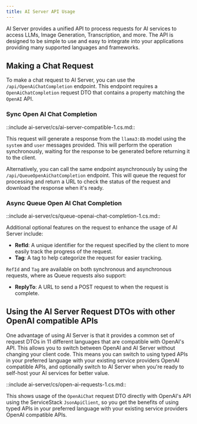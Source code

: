 ```yaml
---
title: AI Server API Usage
---
```


AI Server provides a unified API to process requests for AI services to access LLMs, Image Generation, Transcription, and more. The API is designed to be simple to use and easy to integrate into your applications providing many supported languages and frameworks.

## Making a Chat Request

To make a chat request to AI Server, you can use the `/api/OpenAiChatCompletion` endpoint. This endpoint requires a `OpenAiChatCompletion` request DTO that contains a property matching the `OpenAI` API.

### Sync Open AI Chat Completion

::include ai-server/cs/ai-server-compatible-1.cs.md::

This request will generate a response from the `llama3:8b` model using the `system` and `user` messages provided. This will perform the operation synchronously, waiting for the response to be generated before returning it to the client.

Alternatively, you can call the same endpoint asynchronously by using the `/api/QueueOpenAiChatCompletion` endpoint. This will queue the request for processing and return a URL to check the status of the request and download the response when it's ready.

### Async Queue Open AI Chat Completion

::include ai-server/cs/queue-openai-chat-completion-1.cs.md::

Additional optional features on the request to enhance the usage of AI Server include:

- **RefId**: A unique identifier for the request specified by the client to more easily track the progress of the request.
- **Tag**: A tag to help categorize the request for easier tracking.

`RefId` and `Tag` are available on both synchronous and asynchronous requests, where as Queue requests also support:

- **ReplyTo**: A URL to send a POST request to when the request is complete.

## Using the AI Server Request DTOs with other OpenAI compatible APIs

One advantage of using AI Server is that it provides a common set of request DTOs in 11 different languages that are compatible with OpenAI's API. This allows you to switch between OpenAI and AI Server without changing your client code.
This means you can switch to using typed APIs in your preferred language with your existing service providers OpenAI compatible APIs, and optionally switch to AI Server when you're ready to self-host your AI services for better value.

::include ai-server/cs/open-ai-requests-1.cs.md::

This shows usage of the `OpenAiChat` request DTO directly with OpenAI's API using the ServiceStack `JsonApiClient`, so you get the benefits of using typed APIs in your preferred language with your existing service providers OpenAI compatible APIs.





